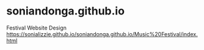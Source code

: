 # soniandonga.github.io
Festival Website Design 
https://sonializzie.github.io/soniandonga.github.io/Music%20Festival/index.html
